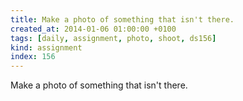 ```yaml
---
title: Make a photo of something that isn't there.
created_at: 2014-01-06 01:00:00 +0100
tags: [daily, assignment, photo, shoot, ds156]
kind: assignment
index: 156
---
```


Make a photo of something that isn't there.
